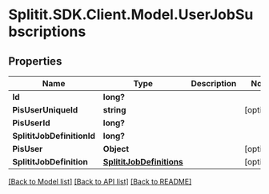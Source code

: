# Splitit.SDK.Client.Model.UserJobSubscriptions
## Properties

Name | Type | Description | Notes
------------ | ------------- | ------------- | -------------
**Id** | **long?** |  | 
**PisUserUniqueId** | **string** |  | [optional] 
**PisUserId** | **long?** |  | 
**SplititJobDefinitionId** | **long?** |  | 
**PisUser** | **Object** |  | [optional] 
**SplititJobDefinition** | [**SplititJobDefinitions**](SplititJobDefinitions.md) |  | [optional] 

[[Back to Model list]](../README.md#documentation-for-models) [[Back to API list]](../README.md#documentation-for-api-endpoints) [[Back to README]](../README.md)


